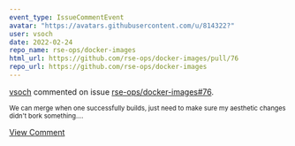 ```yaml
---
event_type: IssueCommentEvent
avatar: "https://avatars.githubusercontent.com/u/814322?"
user: vsoch
date: 2022-02-24
repo_name: rse-ops/docker-images
html_url: https://github.com/rse-ops/docker-images/pull/76
repo_url: https://github.com/rse-ops/docker-images
---
```


<a href='https://github.com/vsoch' target='_blank'>vsoch</a> commented on issue <a href='https://github.com/rse-ops/docker-images/pull/76' target='_blank'>rse-ops/docker-images#76</a>.

<small>We can merge when one successfully builds, just need to make sure my aesthetic changes didn't bork something....</small>

<a href='https://github.com/rse-ops/docker-images/pull/76' target='_blank'>View Comment</a>